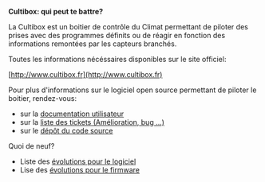 **Cultibox: qui peut te battre?**

La Cultibox est un boitier de contrôle du Climat permettant de piloter des prises 
avec des programmes définits ou de réagir en fonction des informations remontées
par les capteurs branchés.

Toutes les informations nécéssaires disponibles sur le site officiel:


 [http://www.cultibox.fr](http://www.cultibox.fr)

Pour plus d'informations sur le logiciel open source permettant de piloter le boitier, 
rendez-vous:

 * sur la [documentation utilisateur](www.github.com) 
 * sur la [liste des tickets (Amélioration, bug ...)](https://github.com/cultibox/cultibox/issues)
 * sur le [dépôt du code source](https://github.com/cultibox/cultibox/)


Quoi de neuf?
 * Liste des [évolutions pour le logiciel](www.github.com)
 * Lise des [évolutions pour le firmware](www.github.com)

